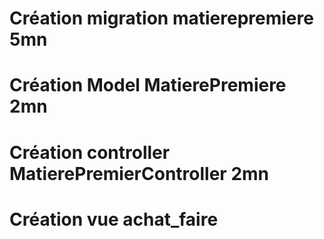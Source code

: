 # Création migration matierepremiere 5mn
# Création Model MatierePremiere 2mn
# Création controller MatierePremierController 2mn
# Création vue achat_faire
# 